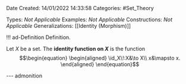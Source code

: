 <br />
<br />

Date Created: 14/01/2022 14:33:58
Categories: #Set_Theory

Types: _Not Applicable_
Examples: _Not Applicable_ 
Constructions: _Not Applicable_
Generalizations: [[Identity (Morphism)]]

!!! ad-Definition Definition. 

Let $X$ be a set. The **identity function on $X$** is the function
    $$\begin{equation}
        \begin{aligned}
            \id_X\!:X&\to X\\
            x&\mapsto x.
        \end{aligned}
    \end{equation}$$

--- admonition
